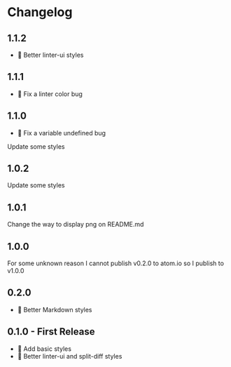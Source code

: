 # Changelog

## 1.1.2

* :lipstick: Better linter-ui styles

## 1.1.1

* :bug: Fix a linter color bug

## 1.1.0

* :bug: Fix a variable undefined bug

Update some styles

## 1.0.2

Update some styles

## 1.0.1

Change the way to display png on README.md

## 1.0.0

For some unknown reason I cannot publish v0.2.0 to atom.io so I publish to v1.0.0

## 0.2.0

* :lipstick: Better Markdown styles

## 0.1.0 - First Release

* :lipstick: Add basic styles
* :lipstick: Better linter-ui and split-diff styles
